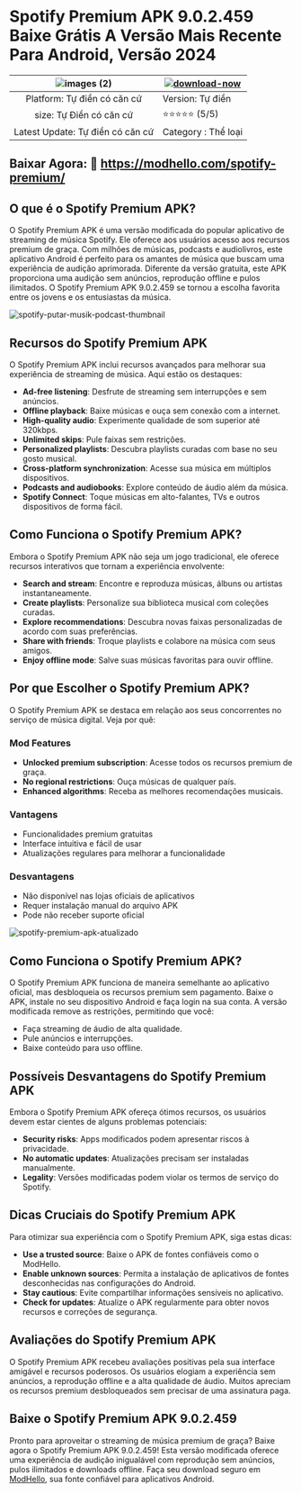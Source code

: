 
# Spotify Premium APK 9.0.2.459 Baixe Grátis A Versão Mais Recente Para Android, Versão 2024

| ![images (2)](https://github.com/user-attachments/assets/5bdf11da-de60-4161-b905-cb4c318c209c) | [![download-now](https://github.com/user-attachments/assets/22657e67-9d2d-46af-a41a-5d365d2ddc1f)](https://modhello.com/spotify-premium/)  |
|:-------------------------------------------------:|-----------------------|
| Platform: Tự điền có căn cứ                      | Version: Tự điền    |
| size: Tự Điền có căn cứ                                | ⭐️⭐️⭐️⭐️⭐️ (5/5) |
| Latest Update: Tự điền có căn cứ                      | Category : Thể loại |

## Baixar Agora: 🎉 https://modhello.com/spotify-premium/

## O que é o Spotify Premium APK?
O Spotify Premium APK é uma versão modificada do popular aplicativo de streaming de música Spotify. Ele oferece aos usuários acesso aos recursos premium de graça. Com milhões de músicas, podcasts e audiolivros, este aplicativo Android é perfeito para os amantes de música que buscam uma experiência de audição aprimorada. Diferente da versão gratuita, este APK proporciona uma audição sem anúncios, reprodução offline e pulos ilimitados. O Spotify Premium APK 9.0.2.459 se tornou a escolha favorita entre os jovens e os entusiastas da música.

![spotify-putar-musik-podcast-thumbnail](https://github.com/user-attachments/assets/1e17407f-5f96-42e0-83f1-09ff9cc9a854)


## Recursos do Spotify Premium APK
O Spotify Premium APK inclui recursos avançados para melhorar sua experiência de streaming de música. Aqui estão os destaques:

- **Ad-free listening**: Desfrute de streaming sem interrupções e sem anúncios.
- **Offline playback**: Baixe músicas e ouça sem conexão com a internet.
- **High-quality audio**: Experimente qualidade de som superior até 320kbps.
- **Unlimited skips**: Pule faixas sem restrições.
- **Personalized playlists**: Descubra playlists curadas com base no seu gosto musical.
- **Cross-platform synchronization**: Acesse sua música em múltiplos dispositivos.
- **Podcasts and audiobooks**: Explore conteúdo de áudio além da música.
- **Spotify Connect**: Toque músicas em alto-falantes, TVs e outros dispositivos de forma fácil.

## Como Funciona o Spotify Premium APK?
Embora o Spotify Premium APK não seja um jogo tradicional, ele oferece recursos interativos que tornam a experiência envolvente:

- **Search and stream**: Encontre e reproduza músicas, álbuns ou artistas instantaneamente.
- **Create playlists**: Personalize sua biblioteca musical com coleções curadas.
- **Explore recommendations**: Descubra novas faixas personalizadas de acordo com suas preferências.
- **Share with friends**: Troque playlists e colabore na música com seus amigos.
- **Enjoy offline mode**: Salve suas músicas favoritas para ouvir offline.

## Por que Escolher o Spotify Premium APK?
O Spotify Premium APK se destaca em relação aos seus concorrentes no serviço de música digital. Veja por quê:

### Mod Features
- **Unlocked premium subscription**: Acesse todos os recursos premium de graça.
- **No regional restrictions**: Ouça músicas de qualquer país.
- **Enhanced algorithms**: Receba as melhores recomendações musicais.

### Vantagens
- Funcionalidades premium gratuitas
- Interface intuitiva e fácil de usar
- Atualizações regulares para melhorar a funcionalidade

### Desvantagens
- Não disponível nas lojas oficiais de aplicativos
- Requer instalação manual do arquivo APK
- Pode não receber suporte oficial

![spotify-premium-apk-atualizado](https://github.com/user-attachments/assets/891ac36d-4e84-4f3a-808d-dd45d04d6cd8)


## Como Funciona o Spotify Premium APK?
O Spotify Premium APK funciona de maneira semelhante ao aplicativo oficial, mas desbloqueia os recursos premium sem pagamento. Baixe o APK, instale no seu dispositivo Android e faça login na sua conta. A versão modificada remove as restrições, permitindo que você:

- Faça streaming de áudio de alta qualidade.
- Pule anúncios e interrupções.
- Baixe conteúdo para uso offline.

## Possíveis Desvantagens do Spotify Premium APK
Embora o Spotify Premium APK ofereça ótimos recursos, os usuários devem estar cientes de alguns problemas potenciais:

- **Security risks**: Apps modificados podem apresentar riscos à privacidade.
- **No automatic updates**: Atualizações precisam ser instaladas manualmente.
- **Legality**: Versões modificadas podem violar os termos de serviço do Spotify.

## Dicas Cruciais do Spotify Premium APK
Para otimizar sua experiência com o Spotify Premium APK, siga estas dicas:

- **Use a trusted source**: Baixe o APK de fontes confiáveis como o ModHello.
- **Enable unknown sources**: Permita a instalação de aplicativos de fontes desconhecidas nas configurações do Android.
- **Stay cautious**: Evite compartilhar informações sensíveis no aplicativo.
- **Check for updates**: Atualize o APK regularmente para obter novos recursos e correções de segurança.

## Avaliações do Spotify Premium APK
O Spotify Premium APK recebeu avaliações positivas pela sua interface amigável e recursos poderosos. Os usuários elogiam a experiência sem anúncios, a reprodução offline e a alta qualidade de áudio. Muitos apreciam os recursos premium desbloqueados sem precisar de uma assinatura paga.

## Baixe o Spotify Premium APK 9.0.2.459
Pronto para aproveitar o streaming de música premium de graça? Baixe agora o Spotify Premium APK 9.0.2.459! Esta versão modificada oferece uma experiência de audição inigualável com reprodução sem anúncios, pulos ilimitados e downloads offline. Faça seu download seguro em [ModHello](#), sua fonte confiável para aplicativos Android.
